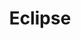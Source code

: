 ---
title: Eclipse
tags: ["eclipse", "sun", "moon", "sky"]
icon: eclipse
svg: '<svg xmlns="http://www.w3.org/2000/svg" width="24" height="24" fill="none" viewBox="0 0 24 24" stroke-width="1.5" stroke-linecap="round" stroke-linejoin="round" stroke="currentColor"><path d="M10.183 3.183A9.003 9.003 0 0 0 3 12a9 9 0 0 0 17.817 1.817M10.183 3.183a9 9 0 0 1 10.633 10.633M10.184 3.184c-1.268 6.188 4.533 11.884 10.634 10.634"/></svg>'
---